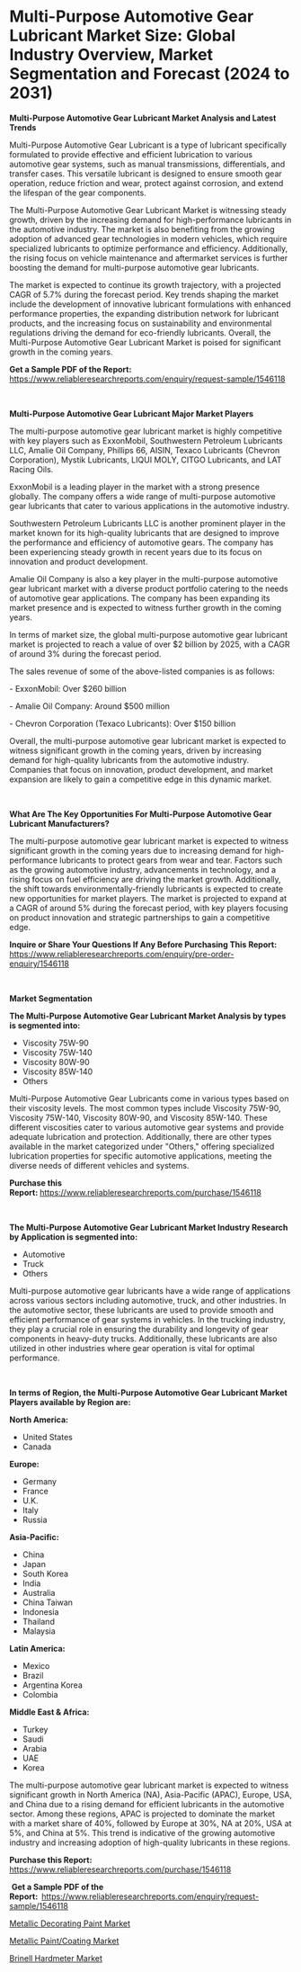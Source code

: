 <p><h1>Multi-Purpose Automotive Gear Lubricant Market Size: Global Industry Overview, Market Segmentation and Forecast (2024 to 2031)</h1></p><p><strong>Multi-Purpose Automotive Gear Lubricant Market Analysis and Latest Trends</strong></p>
<p><p>Multi-Purpose Automotive Gear Lubricant is a type of lubricant specifically formulated to provide effective and efficient lubrication to various automotive gear systems, such as manual transmissions, differentials, and transfer cases. This versatile lubricant is designed to ensure smooth gear operation, reduce friction and wear, protect against corrosion, and extend the lifespan of the gear components.</p><p>The Multi-Purpose Automotive Gear Lubricant Market is witnessing steady growth, driven by the increasing demand for high-performance lubricants in the automotive industry. The market is also benefiting from the growing adoption of advanced gear technologies in modern vehicles, which require specialized lubricants to optimize performance and efficiency. Additionally, the rising focus on vehicle maintenance and aftermarket services is further boosting the demand for multi-purpose automotive gear lubricants.</p><p>The market is expected to continue its growth trajectory, with a projected CAGR of 5.7% during the forecast period. Key trends shaping the market include the development of innovative lubricant formulations with enhanced performance properties, the expanding distribution network for lubricant products, and the increasing focus on sustainability and environmental regulations driving the demand for eco-friendly lubricants. Overall, the Multi-Purpose Automotive Gear Lubricant Market is poised for significant growth in the coming years.</p></p>
<p><strong>Get a Sample PDF of the Report:&nbsp;</strong> <a href="https://www.reliableresearchreports.com/enquiry/request-sample/1546118">https://www.reliableresearchreports.com/enquiry/request-sample/1546118</a></p>
<p>&nbsp;</p>
<p><strong>Multi-Purpose Automotive Gear Lubricant Major Market Players</strong></p>
<p><p>The multi-purpose automotive gear lubricant market is highly competitive with key players such as ExxonMobil, Southwestern Petroleum Lubricants LLC, Amalie Oil Company, Phillips 66, AISIN, Texaco Lubricants (Chevron Corporation), Mystik Lubricants, LIQUI MOLY, CITGO Lubricants, and LAT Racing Oils.</p><p>ExxonMobil is a leading player in the market with a strong presence globally. The company offers a wide range of multi-purpose automotive gear lubricants that cater to various applications in the automotive industry.</p><p>Southwestern Petroleum Lubricants LLC is another prominent player in the market known for its high-quality lubricants that are designed to improve the performance and efficiency of automotive gears. The company has been experiencing steady growth in recent years due to its focus on innovation and product development.</p><p>Amalie Oil Company is also a key player in the multi-purpose automotive gear lubricant market with a diverse product portfolio catering to the needs of automotive gear applications. The company has been expanding its market presence and is expected to witness further growth in the coming years.</p><p>In terms of market size, the global multi-purpose automotive gear lubricant market is projected to reach a value of over $2 billion by 2025, with a CAGR of around 3% during the forecast period.</p><p>The sales revenue of some of the above-listed companies is as follows:</p><p>- ExxonMobil: Over $260 billion</p><p>- Amalie Oil Company: Around $500 million</p><p>- Chevron Corporation (Texaco Lubricants): Over $150 billion</p><p>Overall, the multi-purpose automotive gear lubricant market is expected to witness significant growth in the coming years, driven by increasing demand for high-quality lubricants from the automotive industry. Companies that focus on innovation, product development, and market expansion are likely to gain a competitive edge in this dynamic market.</p></p>
<p>&nbsp;</p>
<p><strong>What Are The Key Opportunities For Multi-Purpose Automotive Gear Lubricant Manufacturers?</strong></p>
<p><p>The multi-purpose automotive gear lubricant market is expected to witness significant growth in the coming years due to increasing demand for high-performance lubricants to protect gears from wear and tear. Factors such as the growing automotive industry, advancements in technology, and a rising focus on fuel efficiency are driving the market growth. Additionally, the shift towards environmentally-friendly lubricants is expected to create new opportunities for market players. The market is projected to expand at a CAGR of around 5% during the forecast period, with key players focusing on product innovation and strategic partnerships to gain a competitive edge.</p></p>
<p><strong>Inquire or Share Your Questions If Any Before Purchasing This Report:</strong> <a href="https://www.reliableresearchreports.com/enquiry/pre-order-enquiry/1546118">https://www.reliableresearchreports.com/enquiry/pre-order-enquiry/1546118</a></p>
<p>&nbsp;</p>
<p><strong>Market Segmentation</strong></p>
<p><strong>The Multi-Purpose Automotive Gear Lubricant Market Analysis by types is segmented into:</strong></p>
<p><ul><li>Viscosity 75W-90</li><li>Viscosity 75W-140</li><li>Viscosity 80W-90</li><li>Viscosity 85W-140</li><li>Others</li></ul></p>
<p><p>Multi-Purpose Automotive Gear Lubricants come in various types based on their viscosity levels. The most common types include Viscosity 75W-90, Viscosity 75W-140, Viscosity 80W-90, and Viscosity 85W-140. These different viscosities cater to various automotive gear systems and provide adequate lubrication and protection. Additionally, there are other types available in the market categorized under "Others," offering specialized lubrication properties for specific automotive applications, meeting the diverse needs of different vehicles and systems.</p></p>
<p><strong>Purchase this Report:&nbsp;</strong><a href="https://www.reliableresearchreports.com/purchase/1546118">https://www.reliableresearchreports.com/purchase/1546118</a></p>
<p>&nbsp;</p>
<p><strong>The Multi-Purpose Automotive Gear Lubricant Market Industry Research by Application is segmented into:</strong></p>
<p><ul><li>Automotive</li><li>Truck</li><li>Others</li></ul></p>
<p><p>Multi-purpose automotive gear lubricants have a wide range of applications across various sectors including automotive, truck, and other industries. In the automotive sector, these lubricants are used to provide smooth and efficient performance of gear systems in vehicles. In the trucking industry, they play a crucial role in ensuring the durability and longevity of gear components in heavy-duty trucks. Additionally, these lubricants are also utilized in other industries where gear operation is vital for optimal performance.</p></p>
<p>&nbsp;</p>
<p><strong>In terms of Region, the Multi-Purpose Automotive Gear Lubricant Market Players available by Region are:</strong></p>
<p>
    <p> <strong> North America: </strong>
        <ul>
            <li>United States</li>
            <li>Canada</li>
        </ul>
        </p> 
    <p> <strong> Europe: </strong>
        <ul>
            <li>Germany</li>
            <li>France</li>
            <li>U.K.</li>
            <li>Italy</li>
            <li>Russia</li>
        </ul>
        </p> 
    <p> <strong> Asia-Pacific: </strong>
        <ul>
            <li>China</li>
            <li>Japan</li>
            <li>South Korea</li>
            <li>India</li>
            <li>Australia</li>
            <li>China Taiwan</li>
            <li>Indonesia</li>
            <li>Thailand</li>
            <li>Malaysia</li>
        </ul>
        </p> 
    <p> <strong> Latin America: </strong>
        <ul>
            <li>Mexico</li>
            <li>Brazil</li>
            <li>Argentina Korea</li>
            <li>Colombia</li>
        </ul>
        </p> 
    <p> <strong> Middle East & Africa: </strong>
        <ul>
            <li>Turkey</li>
            <li>Saudi</li>
            <li>Arabia</li>
            <li>UAE</li>
            <li>Korea</li>
        </ul>
    </p>
    </p>
<p><p>The multi-purpose automotive gear lubricant market is expected to witness significant growth in North America (NA), Asia-Pacific (APAC), Europe, USA, and China due to a rising demand for efficient lubricants in the automotive sector. Among these regions, APAC is projected to dominate the market with a market share of 40%, followed by Europe at 30%, NA at 20%, USA at 5%, and China at 5%. This trend is indicative of the growing automotive industry and increasing adoption of high-quality lubricants in these regions.</p></p>
<p><strong>Purchase this Report: </strong><a href="https://www.reliableresearchreports.com/purchase/1546118">https://www.reliableresearchreports.com/purchase/1546118</a></p>
<p>&nbsp;<strong>Get a Sample PDF of the Report:&nbsp;&nbsp;</strong><a href="https://www.reliableresearchreports.com/enquiry/request-sample/1546118">https://www.reliableresearchreports.com/enquiry/request-sample/1546118</a></p>
<p><strong></strong></p>
<p><p><a href="https://view.publitas.com/reportprime-1/metallic-decorating-paint-market-provides-detailed-segmentation-of-this-market-based-on-type-application-and-region-and-forecast-for-the-period-from-2023-2030/">Metallic Decorating Paint Market</a></p><p><a href="https://view.publitas.com/reportprime-1/decoding-the-metallic-paint-coating-market-a-deep-dive-into-the-latest-market-trends-market-segmentation-and-competitive-analysis/">Metallic Paint/Coating Market</a></p><p><a href="https://view.publitas.com/reportprime-1/brinell-hardmeter-market-research-report-forecasted-for-period-from-2023-2030-by-market-type-market-application-and-region/">Brinell Hardmeter Market</a></p></p>